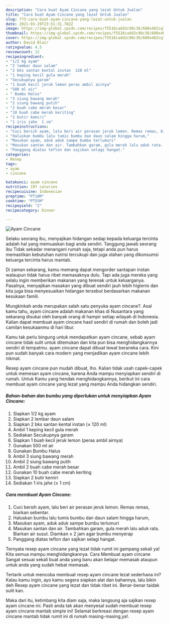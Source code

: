 ```yaml
---
description: "Cara buat Ayam Cincane yang lezat Untuk Jualan"
title: "Cara buat Ayam Cincane yang lezat Untuk Jualan"
slug: 773-cara-buat-ayam-cincane-yang-lezat-untuk-jualan
date: 2021-03-29T23:51:31.782Z
image: https://img-global.cpcdn.com/recipes/f5516cadd2c90c36/680x482cq70/ayam-cincane-foto-resep-utama.jpg
thumbnail: https://img-global.cpcdn.com/recipes/f5516cadd2c90c36/680x482cq70/ayam-cincane-foto-resep-utama.jpg
cover: https://img-global.cpcdn.com/recipes/f5516cadd2c90c36/680x482cq70/ayam-cincane-foto-resep-utama.jpg
author: David Blair
ratingvalue: 4.5
reviewcount: 12
recipeingredient:
- "1/2 kg ayam"
- "2 lembar daun salam"
- "2 bks santan kental instan  120 ml"
- "1 keping kecil gula merah"
- "Secukupnya garam"
- "1 buah kecil jeruk lemon peras ambil airnya"
- "500 ml air"
- " Bumbu Halus"
- "3 siung bawang merah"
- "2 siung bawang putih"
- "2 buah cabe merah besar"
- "10 buah cabe merah keriting"
- "2 butir kemiri"
- "1 iris jahe  1 cm"
recipeinstructions:
- "Cuci bersih ayam, lalu beri air perasan jeruk lemon. Remas remas, biarkan sebentar."
- "Haluskan bumbu lalu tumis bumbu dan daun salam hingga harum,"
- "Masukan ayam, aduk aduk sampe bumbu terlumuri"
- "Masukan santan dan air. Tambahkan garam, gula merah lalu aduk rata. Biarkan air susut. Diamkan ± 2 jam agar bumbu menyerap"
- "Panggang diatas teflon dan sajikan selagi hangat."
categories:
- Resep
tags:
- ayam
- cincane

katakunci: ayam cincane 
nutrition: 197 calories
recipecuisine: Indonesian
preptime: "PT18M"
cooktime: "PT55M"
recipeyield: "2"
recipecategory: Dinner

---
```



![Ayam Cincane](https://img-global.cpcdn.com/recipes/f5516cadd2c90c36/680x482cq70/ayam-cincane-foto-resep-utama.jpg)

Selaku seorang ibu, menyajikan hidangan sedap kepada keluarga tercinta adalah hal yang memuaskan bagi anda sendiri. Tanggung jawab seorang ibu Tidak sekadar menangani rumah saja, tetapi anda pun harus memastikan kebutuhan nutrisi tercukupi dan juga olahan yang dikonsumsi keluarga tercinta harus mantab.

Di zaman  sekarang, kamu memang dapat mengorder santapan instan walaupun tidak harus ribet memasaknya dulu. Tapi ada juga mereka yang selalu ingin memberikan makanan yang terenak untuk keluarganya. Pasalnya, menyajikan masakan yang dibuat sendiri jauh lebih higienis dan kita juga bisa menyesuaikan hidangan tersebut berdasarkan makanan kesukaan famili. 



Mungkinkah anda merupakan salah satu penyuka ayam cincane?. Asal kamu tahu, ayam cincane adalah makanan khas di Nusantara yang sekarang disukai oleh banyak orang di hampir setiap wilayah di Indonesia. Kalian dapat membuat ayam cincane hasil sendiri di rumah dan boleh jadi camilan kesukaanmu di hari libur.

Kamu tak perlu bingung untuk mendapatkan ayam cincane, sebab ayam cincane tidak sulit untuk ditemukan dan kita pun bisa menghidangkannya sendiri di tempatmu. ayam cincane dapat dibuat lewat beraneka cara. Kini pun sudah banyak cara modern yang menjadikan ayam cincane lebih nikmat.

Resep ayam cincane pun mudah dibuat, lho. Kalian tidak usah capek-capek untuk memesan ayam cincane, karena Anda mampu menyiapkan sendiri di rumah. Untuk Kamu yang hendak menghidangkannya, berikut ini cara membuat ayam cincane yang lezat yang mampu Anda hidangkan sendiri.

<!--inarticleads1-->

##### Bahan-bahan dan bumbu yang diperlukan untuk menyiapkan Ayam Cincane:

1. Siapkan 1/2 kg ayam
1. Siapkan 2 lembar daun salam
1. Siapkan 2 bks santan kental instan (± 120 ml)
1. Ambil 1 keping kecil gula merah
1. Sediakan Secukupnya garam
1. Siapkan 1 buah kecil jeruk lemon (peras ambil airnya)
1. Gunakan 500 ml air
1. Gunakan  Bumbu Halus
1. Ambil 3 siung bawang merah
1. Ambil 2 siung bawang putih
1. Ambil 2 buah cabe merah besar
1. Gunakan 10 buah cabe merah keriting
1. Siapkan 2 butir kemiri
1. Sediakan 1 iris jahe (± 1 cm)




<!--inarticleads2-->

##### Cara membuat Ayam Cincane:

1. Cuci bersih ayam, lalu beri air perasan jeruk lemon. Remas remas, biarkan sebentar.
1. Haluskan bumbu lalu tumis bumbu dan daun salam hingga harum,
1. Masukan ayam, aduk aduk sampe bumbu terlumuri
1. Masukan santan dan air. Tambahkan garam, gula merah lalu aduk rata. Biarkan air susut. Diamkan ± 2 jam agar bumbu menyerap
1. Panggang diatas teflon dan sajikan selagi hangat.




Ternyata resep ayam cincane yang lezat tidak rumit ini gampang sekali ya! Kita semua mampu menghidangkannya. Cara Membuat ayam cincane Sangat sesuai sekali buat anda yang baru akan belajar memasak ataupun untuk anda yang sudah hebat memasak.

Tertarik untuk mencoba membuat resep ayam cincane lezat sederhana ini? Kalau kamu ingin, ayo kamu segera siapkan alat dan bahannya, lalu bikin deh Resep ayam cincane yang lezat dan tidak ribet ini. Benar-benar taidak sulit kan. 

Maka dari itu, ketimbang kita diam saja, maka langsung aja sajikan resep ayam cincane ini. Pasti anda tak akan menyesal sudah membuat resep ayam cincane mantab simple ini! Selamat berkreasi dengan resep ayam cincane mantab tidak rumit ini di rumah masing-masing,ya!.

